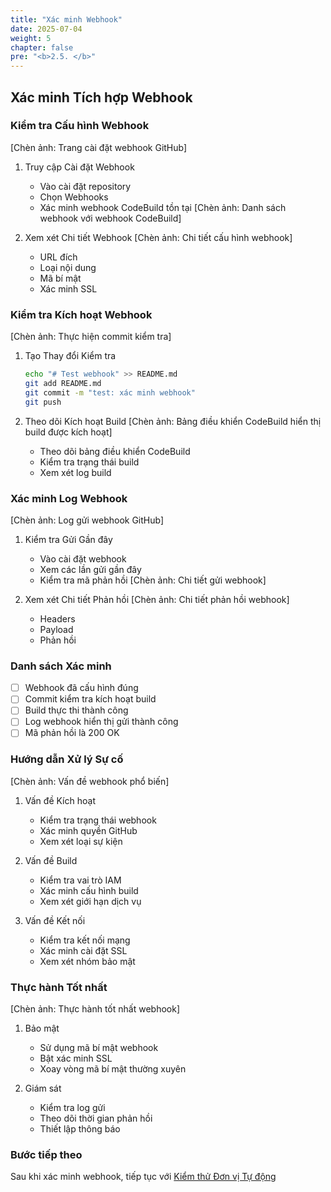 ```yaml
---
title: "Xác minh Webhook"
date: 2025-07-04
weight: 5
chapter: false
pre: "<b>2.5. </b>"
---
```


## Xác minh Tích hợp Webhook

### Kiểm tra Cấu hình Webhook
[Chèn ảnh: Trang cài đặt webhook GitHub]
1. Truy cập Cài đặt Webhook
   - Vào cài đặt repository
   - Chọn Webhooks
   - Xác minh webhook CodeBuild tồn tại
   [Chèn ảnh: Danh sách webhook với webhook CodeBuild]

2. Xem xét Chi tiết Webhook
   [Chèn ảnh: Chi tiết cấu hình webhook]
   - URL đích
   - Loại nội dung
   - Mã bí mật
   - Xác minh SSL

### Kiểm tra Kích hoạt Webhook
[Chèn ảnh: Thực hiện commit kiểm tra]
1. Tạo Thay đổi Kiểm tra
   ```bash
   echo "# Test webhook" >> README.md
   git add README.md
   git commit -m "test: xác minh webhook"
   git push
   ```

2. Theo dõi Kích hoạt Build
   [Chèn ảnh: Bảng điều khiển CodeBuild hiển thị build được kích hoạt]
   - Theo dõi bảng điều khiển CodeBuild
   - Kiểm tra trạng thái build
   - Xem xét log build

### Xác minh Log Webhook
[Chèn ảnh: Log gửi webhook GitHub]
1. Kiểm tra Gửi Gần đây
   - Vào cài đặt webhook
   - Xem các lần gửi gần đây
   - Kiểm tra mã phản hồi
   [Chèn ảnh: Chi tiết gửi webhook]

2. Xem xét Chi tiết Phản hồi
   [Chèn ảnh: Chi tiết phản hồi webhook]
   - Headers
   - Payload
   - Phản hồi

### Danh sách Xác minh
- [ ] Webhook đã cấu hình đúng
- [ ] Commit kiểm tra kích hoạt build
- [ ] Build thực thi thành công
- [ ] Log webhook hiển thị gửi thành công
- [ ] Mã phản hồi là 200 OK

### Hướng dẫn Xử lý Sự cố
[Chèn ảnh: Vấn đề webhook phổ biến]
1. Vấn đề Kích hoạt
   - Kiểm tra trạng thái webhook
   - Xác minh quyền GitHub
   - Xem xét loại sự kiện

2. Vấn đề Build
   - Kiểm tra vai trò IAM
   - Xác minh cấu hình build
   - Xem xét giới hạn dịch vụ

3. Vấn đề Kết nối
   - Kiểm tra kết nối mạng
   - Xác minh cài đặt SSL
   - Xem xét nhóm bảo mật

### Thực hành Tốt nhất
[Chèn ảnh: Thực hành tốt nhất webhook]
1. Bảo mật
   - Sử dụng mã bí mật webhook
   - Bật xác minh SSL
   - Xoay vòng mã bí mật thường xuyên

2. Giám sát
   - Kiểm tra log gửi
   - Theo dõi thời gian phản hồi
   - Thiết lập thông báo

### Bước tiếp theo
Sau khi xác minh webhook, tiếp tục với [Kiểm thử Đơn vị Tự động](../../3-automated-unit-test/3.1-write-unit-tests/)

